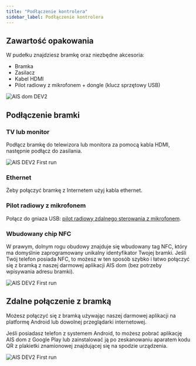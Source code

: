 ```yaml
---
title: "Podłączenie kontrolera"
sidebar_label: Podłączenie kontrolera
---
```


## Zawartość opakowania

W pudełku znajdziesz bramkę oraz niezbędne akcesoria:

* Bramka
* Zasilacz
* Kabel HDMI
* Pilot radiowy z mikrofonem + dongle (klucz sprzętowy USB)

![AIS dom DEV2](/img/en/bramka/bramka_full.jpg)

## Podłączenie bramki

### TV lub monitor

Podłącz bramkę do telewizora lub monitora za pomocą kabla HDMI, następnie podłącz do zasilania.

![AIS DEV2 First run](/img/en/bramka/first_run_2_1.jpeg)

### Ethernet

Żeby połączyć bramkę z Internetem użyj kabla ethernet.

### Pilot radiowy z mikrofonem

Połącz do gniaza USB: [pilot radiowy zdalnego sterowania z mikrofonem](/docs/ais_remote_index).

### Wbudowany chip NFC

W prawym, dolnym rogu obudowy znajduje się wbudowany tag NFC, który ma domyślnie zaprogramowany unikalny identyfikator Twojej bramki. Jeśli Twój telefon posiada NFC, to możesz w ten sposób szybko i łatwo połączyć się z bramką z naszej darmowej aplikacji AIS dom (bez potrzeby wpisywania adresu bramki).

![AIS DEV2 First run](/img/en/bramka/first_run_3.jpeg)

## Zdalne połączenie z bramką

Możesz połączyć się z bramką używając naszej darmowej aplikacji na platformę Android lub dowolnej przeglądarki internetowej.

Jeśli posiadasz telefon z systemem Android, to możesz pobrać aplikację AIS dom z Google Play lub zainstalować ją po zeskanowaniu aparatem kodu QR z plakietki znamionowej znajdującej się na spodzie urządzenia.

![AIS DEV2 First run](/img/en/bramka/first_run_4.jpeg)
